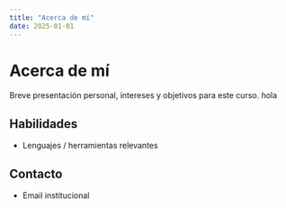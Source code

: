 ```yaml
---
title: "Acerca de mí"
date: 2025-01-01
---
```


# Acerca de mí

Breve presentación personal, intereses y objetivos para este curso. hola

## Habilidades
- Lenguajes / herramientas relevantes

## Contacto
- Email institucional
